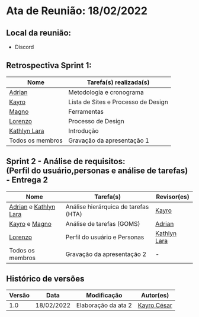 # Ata de Reunião: 18/02/2022

## Local da reunião: 
- Discord

## Retrospectiva Sprint 1:

Nome | Tarefa(s) realizada(s)
--------- | ------
[Adrian](https://github.com/SwampTG)| Metodologia e cronograma
 [Kayro](https://github.com/kayrocesar)| Lista de Sites e Processo de Design
[Magno](https://github.com/magnluiz)|  Ferramentas
[Lorenzo](https://github.com/lorenzo7377)|  Processo de Design
[Kathlyn Lara](https://github.com/klmurussi)| Introdução
Todos os membros | Gravação da apresentação 1


## Sprint 2 - Análise de requisitos: <br> (Perfil do usuário,personas e análise de tarefas) - Entrega 2


Nome | Tarefa(s)| Revisor(es)
---------- | -------| -------
[Adrian](https://github.com/SwampTG) e [Kathlyn Lara](https://github.com/klmurussi)| Análise hierárquica de tarefas (HTA)| [Kayro](https://github.com/kayrocesar) 
 [Kayro](https://github.com/kayrocesar) e [Magno](https://github.com/magnluiz)  | Análise de tarefas (GOMS)|[Adrian](https://github.com/SwampTG)
[Lorenzo](https://github.com/lorenzo7377)| Perfil do usuário e Personas|[Kathlyn Lara](https://github.com/klmurussi)
Todos os membros | Gravação da apresentação 2|-

## Histórico de versões
| Versão | Data | Modificação | Autor(es) |
|--|--|--|--|
| 1.0 | 18/02/2022 |Elaboração da ata 2 |[Kayro César](github.com/kayrocesar)  |